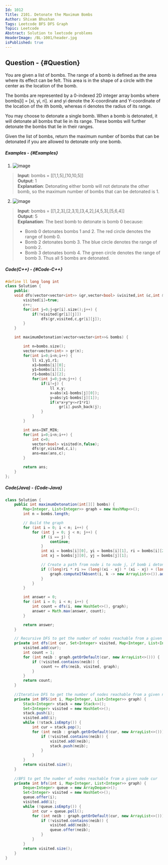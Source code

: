 ```yaml
---
Id: 1012
Title: 2101. Detonate the Maximum Bombs
Author: Shivam Bhushan
Tags: Leetcode BFS DFS Graph
Topic: Leetcode
Abstract: Solution to leetcode problems
HeaderImage: /BL-1001/header.jpg
isPublished: true
---
```


## Question - {#Question}

You are given a list of bombs. The range of a bomb is defined as the area where its effect can be felt. This area is in the shape of a circle with the center as the location of the bomb.

The bombs are represented by a 0-indexed 2D integer array bombs where bombs[i] = [xi, yi, ri]. xi and yi denote the X-coordinate and Y-coordinate of the location of the ith bomb, whereas ri denotes the radius of its range.

You may choose to detonate a single bomb. When a bomb is detonated, it will detonate all bombs that lie in its range. These bombs will further detonate the bombs that lie in their ranges.

Given the list of bombs, return the maximum number of bombs that can be detonated if you are allowed to detonate only one bomb.

##### Examples - {#Examples}
1. ![image](https://assets.leetcode.com/uploads/2021/11/06/desmos-eg-3.png)
>**Input**: bombs = [[1,1,5],[10,10,5]]\
**Output**: 1\
**Explanation**: Detonating either bomb will not detonate the other bomb, so the maximum number of bombs that can be detonated is 1.

2. ![image](https://assets.leetcode.com/uploads/2021/11/06/desmos-eg-2.png)
>**Input**: bombs = [[1,2,3],[2,3,1],[3,4,2],[4,5,3],[5,6,4]]\
**Output**: 5\
**Explanation**: 
The best bomb to detonate is bomb 0 because:
> - Bomb 0 detonates bombs 1 and 2. The red circle denotes the range of bomb 0.
> - Bomb 2 detonates bomb 3. The blue circle denotes the range of bomb 2.
> - Bomb 3 detonates bomb 4. The green circle denotes the range of bomb 3.
Thus all 5 bombs are detonated.

##### **Code(C++)** - {#Code-C++}
```c++
#define ll long long int
class Solution {
    public:
    void dfs(vector<vector<int>> &gr,vector<bool> &visited,int &c,int &i) {
        visited[i]=true;
        c++;
        for(int j=0;j<gr[i].size();j++) {
            if(!visited[gr[i][j]])
                dfs(gr,visited,c,gr[i][j]);   
        }
    }

    int maximumDetonation(vector<vector<int>>& bombs) {

        int n=bombs.size();
        vector<vector<int> > gr(n);
        for(int i=0;i<n;i++) {
            ll x1,y1,r1;
            x1=bombs[i][0];
            y1=bombs[i][1];
            r1=bombs[i][2];
            for(int j=0;j<n;j++) {
                if(i!=j) {
                    ll x,y;
                    x=abs(x1-bombs[j][0]);
                    y=abs(y1-bombs[j][1]);
                    if(x*x+y*y<=r1*r1)
                        gr[i].push_back(j);
                }
            }
        }

        int ans=INT_MIN;
        for(int i=0;i<n;i++) {
            int c=0;
            vector<bool> visited(n,false);
            dfs(gr,visited,c,i);
            ans=max(ans,c);
        }

        return ans;
    }
};
```

##### **Code(Java)** - {Code-Java}

```java
class Solution {
    public int maximumDetonation(int[][] bombs) {
        Map<Integer, List<Integer>> graph = new HashMap<>();
        int n = bombs.length;

        // Build the graph
        for (int i = 0; i < n; i++) {
            for (int j = 0; j < n; j++) {
                if (i == j) {
                    continue;
                }
                int xi = bombs[i][0], yi = bombs[i][1], ri = bombs[i][2];
                int xj = bombs[j][0], yj = bombs[j][1];

                // Create a path from node i to node j, if bomb i detonates bomb j.
                if ((long)ri * ri >= (long)(xi - xj) * (xi - xj) + (long)(yi - yj) * (yi - yj)) {
                    graph.computeIfAbsent(i, k -> new ArrayList<>()).add(j);
                }
            }
        }

        int answer = 0;
        for (int i = 0; i < n; i++) {
            int count = dfs(i, new HashSet<>(), graph);
            answer = Math.max(answer, count);
        }

        return answer;
    }

    // Recursive DFS to get the number of nodes reachable from a given node cur
    private int dfs(int cur, Set<Integer> visited, Map<Integer, List<Integer>> graph) {
        visited.add(cur);
        int count = 1;
        for (int neib : graph.getOrDefault(cur, new ArrayList<>())) {
            if (!visited.contains(neib)) {
                count += dfs(neib, visited, graph);
            }
        }
        return count;
    }
    
    //Iterative DFS to get the number of nodes reachable from a given node cur 
    private int DFS(int i, Map<Integer, List<Integer>> graph) {
        Stack<Integer> stack = new Stack<>();
        Set<Integer> visited = new HashSet<>();
        stack.push(i);
        visited.add(i);
        while (!stack.isEmpty()) {
            int cur = stack.pop();
            for (int neib : graph.getOrDefault(cur, new ArrayList<>())) {
                if (!visited.contains(neib)) {
                    visited.add(neib);
                    stack.push(neib);
                }
            }
        }
        return visited.size();
    }
    
    //BFS to get the number of nodes reachable from a given node cur
    private int bfs(int i, Map<Integer, List<Integer>> graph) {
        Deque<Integer> queue = new ArrayDeque<>();
        Set<Integer> visited = new HashSet<>();
        queue.offer(i);
        visited.add(i);
        while (!queue.isEmpty()) {
            int cur = queue.poll();
            for (int neib : graph.getOrDefault(cur, new ArrayList<>())) {
                if (!visited.contains(neib)) {
                    visited.add(neib);
                    queue.offer(neib);
                }
            }
        }
        return visited.size();
    }
}
```
